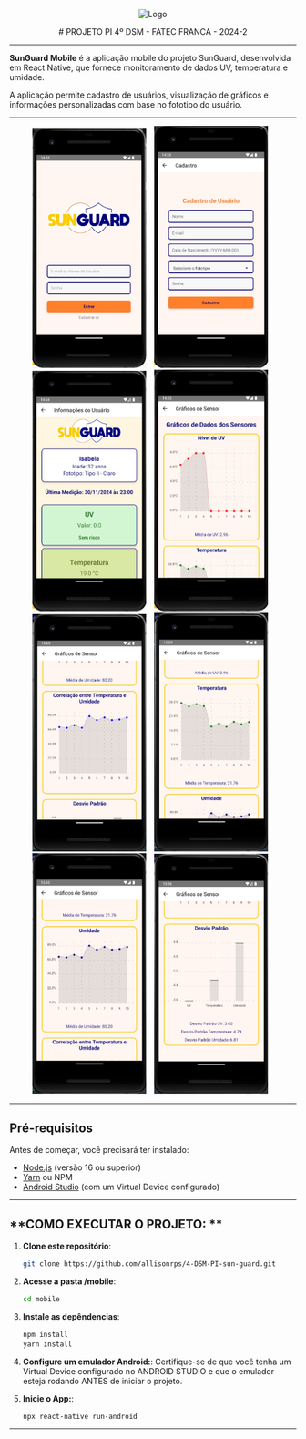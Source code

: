<p align="center">
  <img src="../design/logoblack.png" alt="Logo" width="400"/>
</p>

<p align="center">
# PROJETO PI 4º DSM - FATEC FRANCA - 2024-2
</p>

---

**SunGuard Mobile** 
é a aplicação mobile do projeto SunGuard, desenvolvida em React Native, que fornece monitoramento de dados UV, temperatura e umidade. 

A aplicação permite cadastro de usuários, visualização de gráficos e informações personalizadas com base no fototipo do usuário.

---

<p align="center">
  <img src="../prints/mobile-login.jpg" alt="Tela de Login" width="200" style="margin-right: 10px;"/>
  <img src="../prints/mobile-cadastro.jpg" alt="Tela de Cadastro" width="200" style="margin-right: 10px;"/>
  <img src="../prints/mobile-perfil.jpg" alt="Tela de Perfil" width="200" style="margin-right: 10px;"/>
  <img src="../prints/mobile-graficos1.jpg" alt="Tela de Gráficos" width="200" style="margin-right: 10px;"/>
  <img src="../prints/mobile-graficos2.jpg" alt="Tela de Gráficos" width="200" style="margin-right: 10px;"/>
  <img src="../prints/mobile-graficos3.jpg" alt="Tela de Gráficos" width="200" style="margin-right: 10px;"/>
  <img src="../prints/mobile-graficos4.jpg" alt="Tela de Gráficos" width="200" style="margin-right: 10px;"/>
  <img src="../prints/mobile-graficos5.jpg" alt="Tela de Gráficos" width="200" style="margin-right: 10px;"/>
</p>

---

## **Pré-requisitos**

Antes de começar, você precisará ter instalado:

- [Node.js](https://nodejs.org/) (versão 16 ou superior)
- [Yarn](https://classic.yarnpkg.com/lang/en/docs/install/) ou NPM
- [Android Studio](https://developer.android.com/studio) (com um Virtual Device configurado)

---

## **COMO EXECUTAR O PROJETO: **

1. **Clone este repositório**:
   ```bash
   git clone https://github.com/allisonrps/4-DSM-PI-sun-guard.git

2. **Acesse a pasta /mobile**:
   ```bash
   cd mobile

3. **Instale as depêndencias**:
   ```bash
   npm install
   yarn install

4. **Configure um emulador Android:**:
Certifique-se de que você tenha um Virtual Device configurado no ANDROID STUDIO 
e que o emulador esteja rodando ANTES de iniciar o projeto.

5. **Inicie o App:**:
   ```bash
   npx react-native run-android

---
